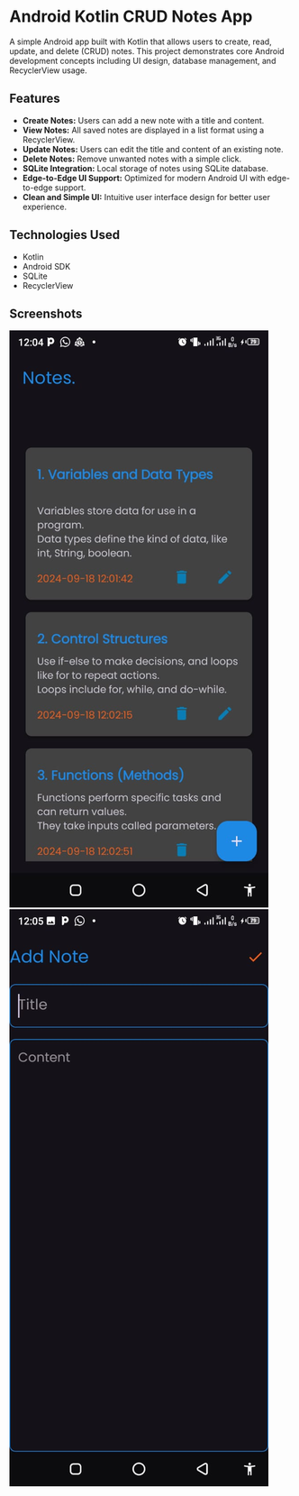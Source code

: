 # Android Kotlin CRUD Notes App

A simple Android app built with Kotlin that allows users to create, read, update, and delete (CRUD) notes. This project demonstrates core Android development concepts including UI design, database management, and RecyclerView usage.

## Features

- **Create Notes:** Users can add a new note with a title and content.
- **View Notes:** All saved notes are displayed in a list format using a RecyclerView.
- **Update Notes:** Users can edit the title and content of an existing note.
- **Delete Notes:** Remove unwanted notes with a simple click.
- **SQLite Integration:** Local storage of notes using SQLite database.
- **Edge-to-Edge UI Support:** Optimized for modern Android UI with edge-to-edge support.
- **Clean and Simple UI:** Intuitive user interface design for better user experience.

## Technologies Used

- Kotlin
- Android SDK
- SQLite
- RecyclerView
## Screenshots

![images](./img1.jpeg)
![images](./img2.jpeg)


